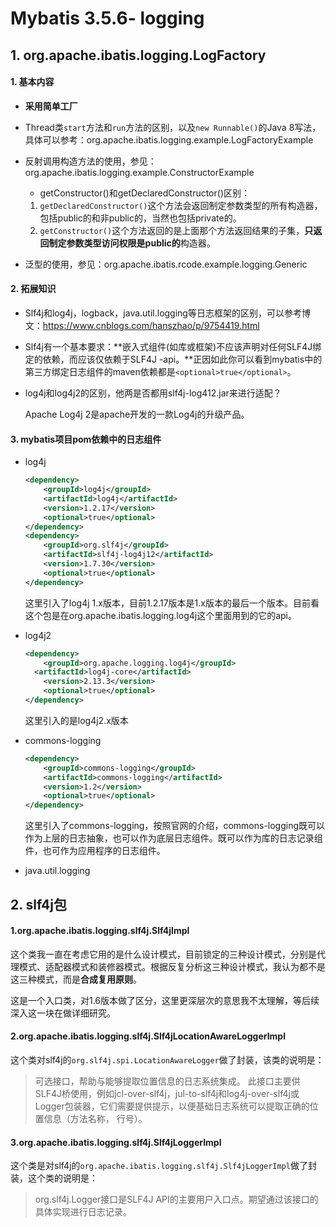 # Mybatis 3.5.6- logging

## 1. org.apache.ibatis.logging.LogFactory

#### 1. 基本内容

* **采用简单工厂**
* Thread类`start`方法和`run`方法的区别，以及`new Runnable()`的Java 8写法，具体可以参考：org.apache.ibatis.logging.example.LogFactoryExample
* 反射调用构造方法的使用，参见：org.apache.ibatis.logging.example.ConstructorExample

  *  getConstructor()和getDeclaredConstructor()区别：
    1. `getDeclaredConstructor()`这个方法会返回制定参数类型的所有构造器，包括public的和非public的，当然也包括private的。
    2. `getConstructor()`这个方法返回的是上面那个方法返回结果的子集，**只返回制定参数类型访问权限是public的**构造器。
* 泛型的使用，参见：org.apache.ibatis.rcode.example.logging.Generic

#### 2. 拓展知识

* Slf4j和log4j，logback，java.util.logging等日志框架的区别，可以参考博文：https://www.cnblogs.com/hanszhao/p/9754419.html

* Slf4j有一个基本要求：**嵌入式组件(如库或框架)不应该声明对任何SLF4J绑定的依赖，而应该仅依赖于SLF4J -api。**正因如此你可以看到mybatis中的第三方绑定日志组件的maven依赖都是`<optional>true</optional>`。

* log4j和log4j2的区别，他两是否都用slf4j-log412.jar来进行适配？

  Apache Log4j 2是apache开发的一款Log4j的升级产品。

#### 3. mybatis项目pom依赖中的日志组件

* log4j

  ```xml
  <dependency>
      <groupId>log4j</groupId>
      <artifactId>log4j</artifactId>
      <version>1.2.17</version>
      <optional>true</optional>
  </dependency>
  <dependency>
      <groupId>org.slf4j</groupId>
      <artifactId>slf4j-log4j12</artifactId>
      <version>1.7.30</version>
      <optional>true</optional>
  </dependency>
  ```

  这里引入了log4j 1.x版本，目前1.2.17版本是1.x版本的最后一个版本。目前看这个包是在org.apache.ibatis.logging.log4j这个里面用到的它的api。

* log4j2

  ```xml
  <dependency>
      <groupId>org.apache.logging.log4j</groupId>
    <artifactId>log4j-core</artifactId>
      <version>2.13.3</version>
      <optional>true</optional>
  </dependency>
  ```
  
  这里引入的是log4j2.x版本
  
* commons-logging

  ```xml
  <dependency>
      <groupId>commons-logging</groupId>
      <artifactId>commons-logging</artifactId>
      <version>1.2</version>
      <optional>true</optional>
  </dependency>
  ```

  这里引入了commons-logging，按照官网的介绍，commons-logging既可以作为上层的日志抽象，也可以作为底层日志组件。既可以作为库的日志记录组件，也可作为应用程序的日志组件。

* java.util.logging


## 2. slf4j包

#### 1.org.apache.ibatis.logging.slf4j.Slf4jImpl

这个类我一直在考虑它用的是什么设计模式，目前锁定的三种设计模式，分别是代理模式、适配器模式和装修器模式。根据反复分析这三种设计模式，我认为都不是这三种模式，而是**合成复用原则**。

这是一个入口类，对1.6版本做了区分，这里更深层次的意思我不太理解，等后续深入这一块在做详细研究。

#### 2.org.apache.ibatis.logging.slf4j.Slf4jLocationAwareLoggerImpl

这个类对slf4j的`org.slf4j.spi.LocationAwareLogger`做了封装，该类的说明是：

>可选接口，帮助与能够提取位置信息的日志系统集成。 此接口主要供SLF4J桥使用，例如jcl-over-slf4j，jul-to-slf4j和log4j-over-slf4j或Logger包装器，它们需要提供提示，以便基础日志系统可以提取正确的位置信息（方法名称， 行号）。

#### 3.org.apache.ibatis.logging.slf4j.Slf4jLoggerImpl

这个类是对slf4j的`org.apache.ibatis.logging.slf4j.Slf4jLoggerImpl`做了封装，这个类的说明是：

> org.slf4j.Logger接口是SLF4J API的主要用户入口点。期望通过该接口的具体实现进行日志记录。









